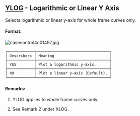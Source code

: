 ## [YLOG](https://help.hexagonmi.com/bundle/MSC_Nastran_2022.4/page/Nastran_Combined_Book/qrg/casecontrol4c/TOC.YLOG.xhtml) - Logarithmic or Linear Y Axis

Selects logarithmic or linear y-axis for whole frame curves only.

#### Format:

![casecontrol4c01497.jpg](https://help-be.hexagonmi.com/bundle/MSC_Nastran_2022.4/page/Nastran_Combined_Book/qrg/casecontrol4c/../../../assets/casecontrol4c01497.jpg?_LANG=enus)  

```text
┌────────────┬─────────────────────────────────┐
│ Describers │ Meaning                         │
├────────────┼─────────────────────────────────┤
│ YES        │ Plot a logarithmic y-axis.      │
├────────────┼─────────────────────────────────┤
│ NO         │ Plot a linear y-axis (Default). │
└────────────┴─────────────────────────────────┘
```
#### Remarks:

1. YLOG applies to whole frame curves only.

2. See Remark 2 under XLOG.

